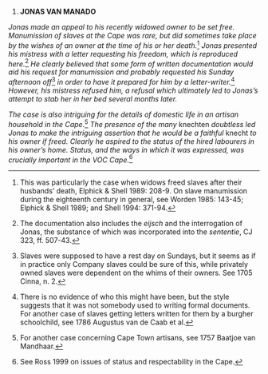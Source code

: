 1.  **JONAS VAN MANADO**

*Jonas made an appeal to his recently widowed owner to be set free.
Manumission of slaves at the Cape was rare, but did sometimes take place
by the wishes of an owner at the time of his or her death.*[^1] *Jonas
presented his mistress with a letter requesting his freedom, which is
reproduced here.*[^2] *He clearly believed that some form of written
documentation would aid his request for manumission and probably
requested his Sunday afternoon off*[^3] *in order to have it prepared
for him by a letter-writer.*[^4] *However, his mistress refused him, a
refusal which ultimately led to Jonas’s attempt to stab her in her bed
several months later.*

*The case is also intriguing for the details of domestic life in an
artisan household in the Cape.*[^5] *The presence of the many* knechten
*doubtless led Jonas to make the intriguing assertion that he would be a
faithful* knecht *to his owner if freed. Clearly he aspired to the
status of the hired labourers in his owner’s home. Status, and the ways
in which it was expressed, was crucially important in the VOC Cape.*[^6]

[^1]: This was particularly the case when widows freed slaves after
    their husbands’ death, Elphick & Shell 1989: 208-9. On slave
    manumission during the eighteenth century in general, see Worden
    1985: 143-45; Elphick & Shell 1989; and Shell 1994: 371-94.

[^2]: The documentation also includes the *eijsch* and the interrogation
    of Jonas, the substance of which was incorporated into the
    *sententie*, CJ 323, ff. 507-43.

[^3]: Slaves were supposed to have a rest day on Sundays, but it seems
    as if in practice only Company slaves could be sure of this, while
    privately owned slaves were dependent on the whims of their owners.
    See 1705 Cinna, n. 2.

[^4]: There is no evidence of who this might have been, but the style
    suggests that it was not somebody used to writing formal documents.
    For another case of slaves getting letters written for them by a
    burgher schoolchild, see 1786 Augustus van de Caab et al.

[^5]: For another case concerning Cape Town artisans, see 1757 Baatjoe
    van Mandhaar.

[^6]: See Ross 1999 on issues of status and respectability in the Cape.
